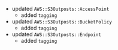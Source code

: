 - updated `AWS::S3Outposts::AccessPoint`
  - added `tagging`
- updated `AWS::S3Outposts::BucketPolicy`
  - added `tagging`
- updated `AWS::S3Outposts::Endpoint`
  - added `tagging`
